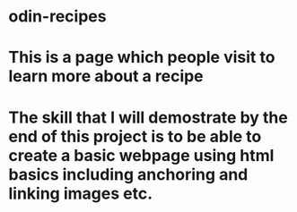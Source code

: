 # odin-recipes
# This is a page which people visit to learn more about a recipe
# The skill that I will demostrate by the end of this project is to be able to create a basic webpage using html basics including anchoring and linking images etc.
